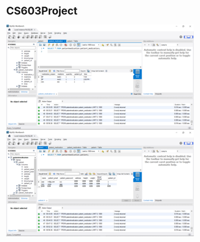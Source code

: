 # CS603Project
![Dbtable_Medicaldetails](DbImages/PatientMedication.png)
![Dbtable_Patienttable](DbImages/Patienttable.png)
